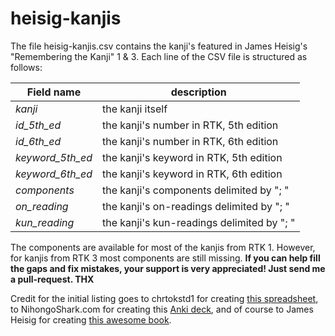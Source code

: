 # heisig-kanjis
The file heisig-kanjis.csv contains the kanji's featured in James Heisig's "Remembering the Kanji" 1 & 3.
Each line of the CSV file is structured as follows:

Field name | description
--- | ---
*kanji* | the kanji itself
*id_5th_ed* | the kanji's number in RTK, 5th edition
*id_6th_ed* | the kanji's number in RTK, 6th edition
*keyword_5th_ed* | the kanji's keyword in RTK, 5th edition
*keyword_6th_ed* | the kanji's keyword in RTK, 6th edition
*components* | the kanji's components delimited by "; "
*on_reading* | the kanji's on-readings delimited by "; "
*kun_reading* | the kanji's kun-readings delimited by "; "

The components are available for most of the kanjis from RTK 1. However, for kanjis from RTK 3 most components are still missing.
**If you can help fill the gaps and fix mistakes, your support is very appreciated! Just send me a pull-request. THX** 

Credit for the initial listing goes to chrtokstd1 for creating [this spreadsheet](https://docs.google.com/spreadsheets/d/1Z0BUSie8wh0JqlUejezs3EqauJuF-zKEomOQnqm9J08/edit), to NihongoShark.com for creating this [Anki deck](https://ankiweb.net/shared/info/1956010956), and of course to James Heisig for creating [this awesome book](https://www.amazon.com/Remembering-Kanji-Complete-Japanese-Characters/dp/0824835921/ref=la_B000APGVBC_1_1?s=books&ie=UTF8&qid=1476214609&sr=1-1).
